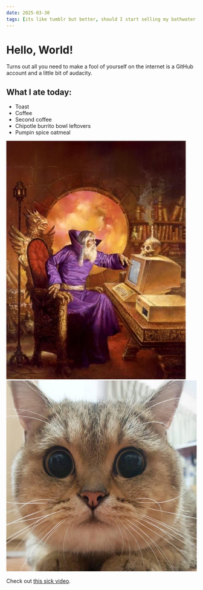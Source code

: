 ```yaml
---
date: 2025-03-30
tags: [its like tumblr but better, should I start selling my bathwater now]
---
```


# Hello, World!

Turns out all you need to make a fool of yourself on the internet is a GitHub account and a little bit of audacity. 

## What I ate today:

- Toast
- Coffee
- Second coffee
- Chipotle burrito bowl leftovers
- Pumpin spice oatmeal 

![Me, obviously.](/images/computerwizard.jpg)
![Deborah.](/images/testcat.jpg)


Check out [this sick video](https://www.youtube.com/watch?v=XfELJU1mRMg).